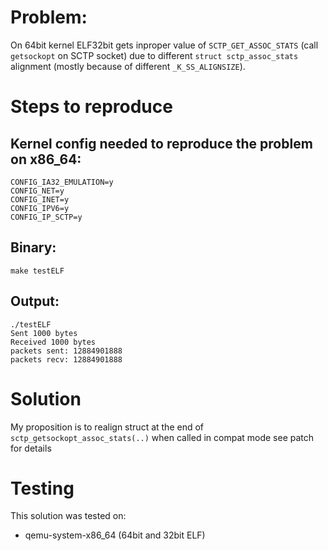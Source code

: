 # Problem:
On 64bit kernel ELF32bit gets inproper value of `SCTP_GET_ASSOC_STATS` (call `getsockopt` on SCTP socket) due to different `struct sctp_assoc_stats` alignment (mostly because of different `_K_SS_ALIGNSIZE`).

# Steps to reproduce

## Kernel config needed to reproduce the problem on x86_64:
~~~
CONFIG_IA32_EMULATION=y
CONFIG_NET=y
CONFIG_INET=y
CONFIG_IPV6=y
CONFIG_IP_SCTP=y
~~~

## Binary:
```
make testELF
```

## Output:
```
./testELF
Sent 1000 bytes
Received 1000 bytes
packets sent: 12884901888
packets recv: 12884901888
```

# Solution
My proposition is to realign struct at the end of `sctp_getsockopt_assoc_stats(..)` when called in compat mode see patch for details

# Testing
This solution was tested on:
- qemu-system-x86_64 (64bit and 32bit ELF)
